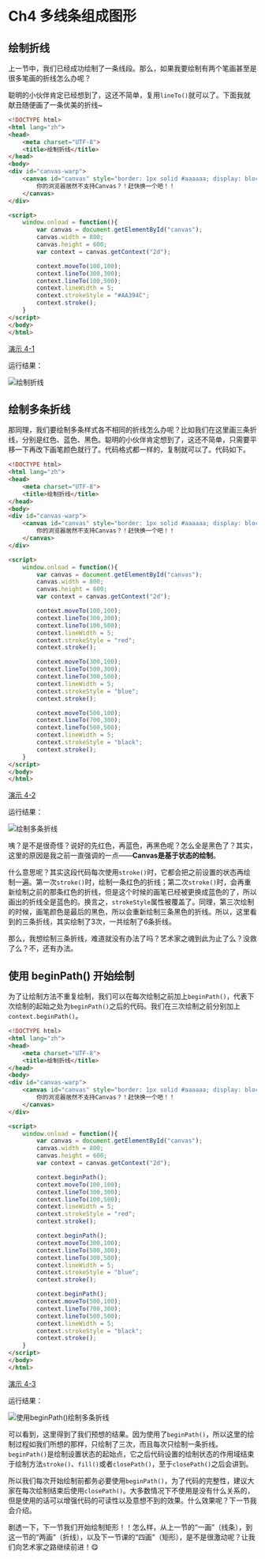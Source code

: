 # Ch4 多线条组成图形

## 绘制折线

上一节中，我们已经成功绘制了一条线段。那么，如果我要绘制有两个笔画甚至是很多笔画的折线怎么办呢？

聪明的小伙伴肯定已经想到了，这还不简单，复用`lineTo()`就可以了。下面我就献丑随便画了一条优美的折线~

```HTML
<!DOCTYPE html>
<html lang="zh">
<head>
    <meta charset="UTF-8">
    <title>绘制折线</title>
</head>
<body>
<div id="canvas-warp">
    <canvas id="canvas" style="border: 1px solid #aaaaaa; display: block; margin: 50px auto;">
        你的浏览器居然不支持Canvas？！赶快换一个吧！！
    </canvas>
</div>

<script>
    window.onload = function(){
        var canvas = document.getElementById("canvas");
        canvas.width = 800;
        canvas.height = 600;
        var context = canvas.getContext("2d");

        context.moveTo(100,100);
        context.lineTo(300,300);
        context.lineTo(100,500);
        context.lineWidth = 5;
        context.strokeStyle = "#AA394C";
        context.stroke();
    }
</script>
</body>
</html>
```

[演示 4-1](http://airingursb.github.io/canvas/Canvas/4/4-1.html)

运行结果：

![绘制折线](http://airing.ursb.me/edu4-1.png-html.jpg)

## 绘制多条折线

那同理，我们要绘制多条样式各不相同的折线怎么办呢？比如我们在这里画三条折线，分别是红色、蓝色、黑色。聪明的小伙伴肯定想到了，这还不简单，只需要平移一下再改下画笔颜色就行了。代码格式都一样的，复制就可以了。代码如下。

```HTML
<!DOCTYPE html>
<html lang="zh">
<head>
    <meta charset="UTF-8">
    <title>绘制折线</title>
</head>
<body>
<div id="canvas-warp">
    <canvas id="canvas" style="border: 1px solid #aaaaaa; display: block; margin: 50px auto;">
        你的浏览器居然不支持Canvas？！赶快换一个吧！！
    </canvas>
</div>

<script>
    window.onload = function(){
        var canvas = document.getElementById("canvas");
        canvas.width = 800;
        canvas.height = 600;
        var context = canvas.getContext("2d");

        context.moveTo(100,100);
        context.lineTo(300,300);
        context.lineTo(100,500);
        context.lineWidth = 5;
        context.strokeStyle = "red";
        context.stroke();

        context.moveTo(300,100);
        context.lineTo(500,300);
        context.lineTo(300,500);
        context.lineWidth = 5;
        context.strokeStyle = "blue";
        context.stroke();

        context.moveTo(500,100);
        context.lineTo(700,300);
        context.lineTo(500,500);
        context.lineWidth = 5;
        context.strokeStyle = "black";
        context.stroke();
    }
</script>
</body>
</html>
```

[演示 4-2](http://airingursb.github.io/canvas/Canvas/4/4-2.hmtl)

运行结果：

![绘制多条折线](http://airing.ursb.me/edu4-2.png-html.jpg)

咦？是不是很奇怪？说好的先红色，再蓝色，再黑色呢？怎么全是黑色了？其实，这里的原因是我之前一直强调的一点——**Canvas是基于状态的绘制**。

什么意思呢？其实这段代码每次使用`stroke()`时，它都会把之前设置的状态再绘制一遍。第一次`stroke()`时，绘制一条红色的折线；第二次`stroke()`时，会再重新绘制之前的那条红色的折线，但是这个时候的画笔已经被更换成蓝色的了，所以画出的折线全是蓝色的。换言之，`strokeStyle`属性被覆盖了。同理，第三次绘制的时候，画笔颜色是最后的黑色，所以会重新绘制三条黑色的折线。所以，这里看到的三条折线，其实绘制了3次，一共绘制了6条折线。

那么，我想绘制三条折线，难道就没有办法了吗？艺术家之魂到此为止了么？没救了么？不，还有办法。

## 使用 beginPath() 开始绘制

为了让绘制方法不重复绘制，我们可以在每次绘制之前加上`beginPath()`，代表下次绘制的起始之处为`beginPath()`之后的代码。我们在三次绘制之前分别加上`context.beginPath()`。

```HTML
<!DOCTYPE html>
<html lang="zh">
<head>
    <meta charset="UTF-8">
    <title>绘制折线</title>
</head>
<body>
<div id="canvas-warp">
    <canvas id="canvas" style="border: 1px solid #aaaaaa; display: block; margin: 50px auto;">
        你的浏览器居然不支持Canvas？！赶快换一个吧！！
    </canvas>
</div>

<script>
    window.onload = function(){
        var canvas = document.getElementById("canvas");
        canvas.width = 800;
        canvas.height = 600;
        var context = canvas.getContext("2d");

        context.beginPath();
        context.moveTo(100,100);
        context.lineTo(300,300);
        context.lineTo(100,500);
        context.lineWidth = 5;
        context.strokeStyle = "red";
        context.stroke();

        context.beginPath();
        context.moveTo(300,100);
        context.lineTo(500,300);
        context.lineTo(300,500);
        context.lineWidth = 5;
        context.strokeStyle = "blue";
        context.stroke();

        context.beginPath();
        context.moveTo(500,100);
        context.lineTo(700,300);
        context.lineTo(500,500);
        context.lineWidth = 5;
        context.strokeStyle = "black";
        context.stroke();
    }
</script>
</body>
</html>
```

[演示 4-3](http://airingursb.github.io/canvas/Canvas/4/4-3.html)

运行结果：

![使用beginPath()绘制多条折线](http://airing.ursb.me/edu4-3.png-html.jpg)

可以看到，这里得到了我们预想的结果。因为使用了`beginPath()`，所以这里的绘制过程如我们所想的那样，只绘制了三次，而且每次只绘制一条折线。`beginPath()`是绘制设置状态的起始点，它之后代码设置的绘制状态的作用域结束于绘制方法`stroke()`、`fill()`或者`closePath()`，至于`closePath()`之后会讲到。

所以我们每次开始绘制前都务必要使用`beginPath()`，为了代码的完整性，建议大家在每次绘制结束后使用`closePath()`。大多数情况下不使用是没有什么关系的，但是使用的话可以增强代码的可读性以及意想不到的效果。什么效果呢？下一节我会介绍。

剧透一下，下一节我们开始绘制矩形！！怎么样，从上一节的“一画”（线条），到这一节的“两画”（折线），以及下一节课的“四画”（矩形），是不是很激动呢？让我们向艺术家之路继续前进！😋

